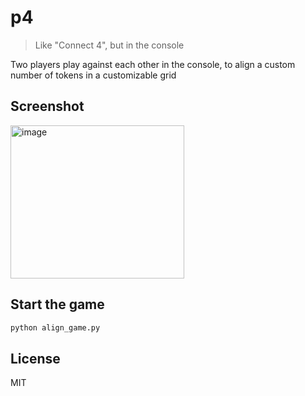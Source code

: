 # p4

> Like "Connect 4", but in the console

Two players play against each other in the console, to align a custom number of tokens in a customizable grid

## Screenshot

<img width="278" height="245" alt="image" src="https://github.com/user-attachments/assets/179b3022-be19-465c-9a7e-f48fffb2dc3b" />

## Start the game

```python
python align_game.py
```

## License

MIT
